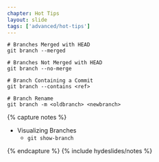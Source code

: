 ```yaml
---
chapter: Hot Tips
layout: slide
tags: ['advanced/hot-tips']
---
```


    # Branches Merged with HEAD
    git branch --merged
    
    # Branches Not Merged with HEAD
    git branch --no-merge

    # Branch Containing a Commit
    git branch --contains <ref>

    # Branch Rename
    git branch -m <oldbranch> <newbranch>



{% capture notes %}

* Visualizing Branches
    * `git show-branch`

{% endcapture %}
{% include hydeslides/notes %}

